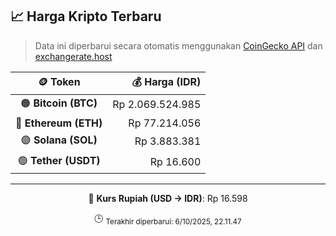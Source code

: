 

<!-- HARGA_KRIPTO -->
## 📈 Harga Kripto Terbaru

> Data ini diperbarui secara otomatis menggunakan [CoinGecko API](https://www.coingecko.com/) dan [exchangerate.host](https://exchangerate.host/)

<div align="center">

| 🪙 Token | 💰 Harga (IDR) |
|:------:|---------------:|
| 🟠 **Bitcoin (BTC)**   | Rp 2.069.524.985 |
| 🔵 **Ethereum (ETH)**  | Rp 77.214.056 |
| 🟣 **Solana (SOL)**    | Rp 3.883.381 |
| 🟢 **Tether (USDT)**   | Rp 16.600 |

---

💱 **Kurs Rupiah (USD → IDR)**: Rp 16.598

🕒 <sub>Terakhir diperbarui: 6/10/2025, 22.11.47</sub>

</div>
<!-- /HARGA_KRIPTO -->
